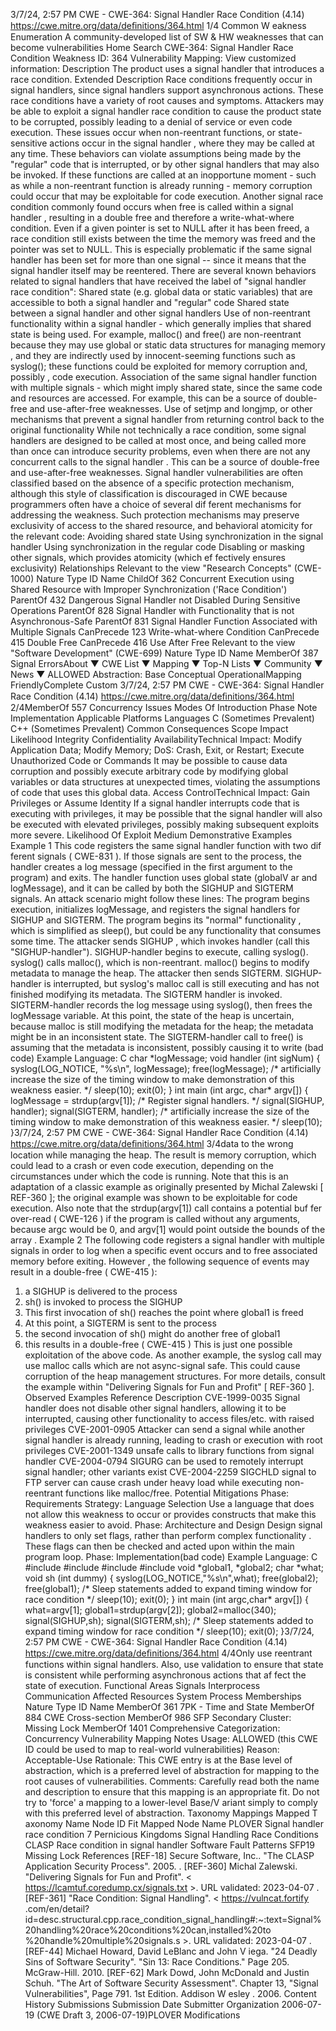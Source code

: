 3/7/24, 2:57 PM CWE - CWE-364: Signal Handler Race Condition (4.14)
https://cwe.mitre.org/data/deﬁnitions/364.html 1/4
Common W eakness Enumeration
A community-developed list of SW & HW weaknesses that can become
vulnerabilities
Home Search
CWE-364: Signal Handler Race Condition
Weakness ID: 364
Vulnerability Mapping: 
View customized information:
 Description
The product uses a signal handler that introduces a race condition.
 Extended Description
Race conditions frequently occur in signal handlers, since signal handlers support asynchronous actions. These race conditions have
a variety of root causes and symptoms. Attackers may be able to exploit a signal handler race condition to cause the product state to
be corrupted, possibly leading to a denial of service or even code execution.
These issues occur when non-reentrant functions, or state-sensitive actions occur in the signal handler , where they may be called at
any time. These behaviors can violate assumptions being made by the "regular" code that is interrupted, or by other signal handlers
that may also be invoked. If these functions are called at an inopportune moment - such as while a non-reentrant function is already
running - memory corruption could occur that may be exploitable for code execution. Another signal race condition commonly found
occurs when free is called within a signal handler , resulting in a double free and therefore a write-what-where condition. Even if a
given pointer is set to NULL after it has been freed, a race condition still exists between the time the memory was freed and the
pointer was set to NULL. This is especially problematic if the same signal handler has been set for more than one signal -- since it
means that the signal handler itself may be reentered.
There are several known behaviors related to signal handlers that have received the label of "signal handler race condition":
Shared state (e.g. global data or static variables) that are accessible to both a signal handler and "regular" code
Shared state between a signal handler and other signal handlers
Use of non-reentrant functionality within a signal handler - which generally implies that shared state is being used. For
example, malloc() and free() are non-reentrant because they may use global or static data structures for managing memory ,
and they are indirectly used by innocent-seeming functions such as syslog(); these functions could be exploited for memory
corruption and, possibly , code execution.
Association of the same signal handler function with multiple signals - which might imply shared state, since the same code
and resources are accessed. For example, this can be a source of double-free and use-after-free weaknesses.
Use of setjmp and longjmp, or other mechanisms that prevent a signal handler from returning control back to the original
functionality
While not technically a race condition, some signal handlers are designed to be called at most once, and being called more
than once can introduce security problems, even when there are not any concurrent calls to the signal handler . This can be a
source of double-free and use-after-free weaknesses.
Signal handler vulnerabilities are often classified based on the absence of a specific protection mechanism, although this style of
classification is discouraged in CWE because programmers often have a choice of several dif ferent mechanisms for addressing the
weakness. Such protection mechanisms may preserve exclusivity of access to the shared resource, and behavioral atomicity for the
relevant code:
Avoiding shared state
Using synchronization in the signal handler
Using synchronization in the regular code
Disabling or masking other signals, which provides atomicity (which ef fectively ensures exclusivity)
 Relationships
 Relevant to the view "Research Concepts" (CWE-1000)
Nature Type ID Name
ChildOf 362 Concurrent Execution using Shared Resource with Improper Synchronization ('Race
Condition')
ParentOf 432 Dangerous Signal Handler not Disabled During Sensitive Operations
ParentOf 828 Signal Handler with Functionality that is not Asynchronous-Safe
ParentOf 831 Signal Handler Function Associated with Multiple Signals
CanPrecede 123 Write-what-where Condition
CanPrecede 415 Double Free
CanPrecede 416 Use After Free
 Relevant to the view "Software Development" (CWE-699)
Nature Type ID Name
MemberOf 387 Signal ErrorsAbout ▼ CWE List ▼ Mapping ▼ Top-N Lists ▼ Community ▼ News ▼
ALLOWED
Abstraction: Base
Conceptual OperationalMapping
FriendlyComplete Custom
3/7/24, 2:57 PM CWE - CWE-364: Signal Handler Race Condition (4.14)
https://cwe.mitre.org/data/deﬁnitions/364.html 2/4MemberOf 557 Concurrency Issues
 Modes Of Introduction
Phase Note
Implementation
 Applicable Platforms
Languages
C (Sometimes Prevalent)
C++ (Sometimes Prevalent)
 Common Consequences
Scope Impact Likelihood
Integrity
Confidentiality
AvailabilityTechnical Impact: Modify Application Data; Modify Memory; DoS: Crash, Exit, or Restart; Execute Unauthorized Code or
Commands
It may be possible to cause data corruption and possibly execute arbitrary code by modifying global
variables or data structures at unexpected times, violating the assumptions of code that uses this
global data.
Access ControlTechnical Impact: Gain Privileges or Assume Identity
If a signal handler interrupts code that is executing with privileges, it may be possible that the signal
handler will also be executed with elevated privileges, possibly making subsequent exploits more
severe.
 Likelihood Of Exploit
Medium
 Demonstrative Examples
Example 1
This code registers the same signal handler function with two dif ferent signals ( CWE-831 ). If those signals are sent to the process, the
handler creates a log message (specified in the first argument to the program) and exits.
The handler function uses global state (globalV ar and logMessage), and it can be called by both the SIGHUP and SIGTERM signals.
An attack scenario might follow these lines:
The program begins execution, initializes logMessage, and registers the signal handlers for SIGHUP and SIGTERM.
The program begins its "normal" functionality , which is simplified as sleep(), but could be any functionality that consumes
some time.
The attacker sends SIGHUP , which invokes handler (call this "SIGHUP-handler").
SIGHUP-handler begins to execute, calling syslog().
syslog() calls malloc(), which is non-reentrant. malloc() begins to modify metadata to manage the heap.
The attacker then sends SIGTERM.
SIGHUP-handler is interrupted, but syslog's malloc call is still executing and has not finished modifying its metadata.
The SIGTERM handler is invoked.
SIGTERM-handler records the log message using syslog(), then frees the logMessage variable.
At this point, the state of the heap is uncertain, because malloc is still modifying the metadata for the heap; the metadata might be in
an inconsistent state. The SIGTERM-handler call to free() is assuming that the metadata is inconsistent, possibly causing it to write
(bad code) Example Language: C 
char \*logMessage;
void handler (int sigNum) {
syslog(LOG\_NOTICE, "%s\n", logMessage);
free(logMessage);
/\* artificially increase the size of the timing window to make demonstration of this weakness easier. \*/
sleep(10);
exit(0);
}
int main (int argc, char\* argv[]) {
logMessage = strdup(argv[1]);
/\* Register signal handlers. \*/
signal(SIGHUP, handler);
signal(SIGTERM, handler);
/\* artificially increase the size of the timing window to make demonstration of this weakness easier. \*/
sleep(10);
}3/7/24, 2:57 PM CWE - CWE-364: Signal Handler Race Condition (4.14)
https://cwe.mitre.org/data/deﬁnitions/364.html 3/4data to the wrong location while managing the heap. The result is memory corruption, which could lead to a crash or even code
execution, depending on the circumstances under which the code is running.
Note that this is an adaptation of a classic example as originally presented by Michal Zalewski [ REF-360 ]; the original example was
shown to be exploitable for code execution.
Also note that the strdup(argv[1]) call contains a potential buf fer over-read ( CWE-126 ) if the program is called without any arguments,
because argc would be 0, and argv[1] would point outside the bounds of the array .
Example 2
The following code registers a signal handler with multiple signals in order to log when a specific event occurs and to free associated
memory before exiting.
However , the following sequence of events may result in a double-free ( CWE-415 ):
1. a SIGHUP is delivered to the process
2. sh() is invoked to process the SIGHUP
3. This first invocation of sh() reaches the point where global1 is freed
4. At this point, a SIGTERM is sent to the process
5. the second invocation of sh() might do another free of global1
6. this results in a double-free ( CWE-415 )
This is just one possible exploitation of the above code. As another example, the syslog call may use malloc calls which are not
async-signal safe. This could cause corruption of the heap management structures. For more details, consult the example within
"Delivering Signals for Fun and Profit" [ REF-360 ].
 Observed Examples
Reference Description
CVE-1999-0035 Signal handler does not disable other signal handlers, allowing it to be interrupted, causing other
functionality to access files/etc. with raised privileges
CVE-2001-0905 Attacker can send a signal while another signal handler is already running, leading to crash or
execution with root privileges
CVE-2001-1349 unsafe calls to library functions from signal handler
CVE-2004-0794 SIGURG can be used to remotely interrupt signal handler; other variants exist
CVE-2004-2259 SIGCHLD signal to FTP server can cause crash under heavy load while executing non-reentrant
functions like malloc/free.
 Potential Mitigations
Phase: Requirements
Strategy: Language Selection
Use a language that does not allow this weakness to occur or provides constructs that make this weakness easier to avoid.
Phase: Architecture and Design
Design signal handlers to only set flags, rather than perform complex functionality . These flags can then be checked and acted
upon within the main program loop.
Phase: Implementation(bad code) Example Language: C 
#include 
#include 
#include 
#include 
void \*global1, \*global2;
char \*what;
void sh (int dummy) {
syslog(LOG\_NOTICE,"%s\n",what);
free(global2);
free(global1);
/\* Sleep statements added to expand timing window for race condition \*/
sleep(10);
exit(0);
}
int main (int argc,char\* argv[]) {
what=argv[1];
global1=strdup(argv[2]);
global2=malloc(340);
signal(SIGHUP,sh);
signal(SIGTERM,sh);
/\* Sleep statements added to expand timing window for race condition \*/
sleep(10);
exit(0);
}3/7/24, 2:57 PM CWE - CWE-364: Signal Handler Race Condition (4.14)
https://cwe.mitre.org/data/deﬁnitions/364.html 4/4Only use reentrant functions within signal handlers. Also, use validation to ensure that state is consistent while performing
asynchronous actions that af fect the state of execution.
 Functional Areas
Signals
Interprocess Communication
 Affected Resources
System Process
 Memberships
Nature Type ID Name
MemberOf 361 7PK - Time and State
MemberOf 884 CWE Cross-section
MemberOf 986 SFP Secondary Cluster: Missing Lock
MemberOf 1401 Comprehensive Categorization: Concurrency
 Vulnerability Mapping Notes
Usage: ALLOWED (this CWE ID could be used to map to real-world vulnerabilities)
Reason: Acceptable-Use
Rationale:
This CWE entry is at the Base level of abstraction, which is a preferred level of abstraction for mapping to the root causes of
vulnerabilities.
Comments:
Carefully read both the name and description to ensure that this mapping is an appropriate fit. Do not try to 'force' a mapping to a
lower-level Base/V ariant simply to comply with this preferred level of abstraction.
 Taxonomy Mappings
Mapped T axonomy Name Node ID Fit Mapped Node Name
PLOVER Signal handler race condition
7 Pernicious Kingdoms Signal Handling Race Conditions
CLASP Race condition in signal handler
Software Fault Patterns SFP19 Missing Lock
 References
[REF-18] Secure Software, Inc.. "The CLASP Application Security Process". 2005.
.
[REF-360] Michal Zalewski. "Delivering Signals for Fun and Profit". < https://lcamtuf.coredump.cx/signals.txt >. URL validated:
2023-04-07 .
[REF-361] "Race Condition: Signal Handling". < https://vulncat.fortify .com/en/detail?
id=desc.structural.cpp.race\_condition\_signal\_handling#:~:text=Signal%20handling%20race%20conditions%20can,installed%20to
%20handle%20multiple%20signals.s >. URL validated: 2023-04-07 .
[REF-44] Michael Howard, David LeBlanc and John V iega. "24 Deadly Sins of Software Security". "Sin 13: Race Conditions."
Page 205. McGraw-Hill. 2010.
[REF-62] Mark Dowd, John McDonald and Justin Schuh. "The Art of Software Security Assessment". Chapter 13, "Signal
Vulnerabilities", Page 791. 1st Edition. Addison W esley . 2006.
 Content History
 Submissions
Submission Date Submitter Organization
2006-07-19
(CWE Draft 3, 2006-07-19)PLOVER
 Modifications

